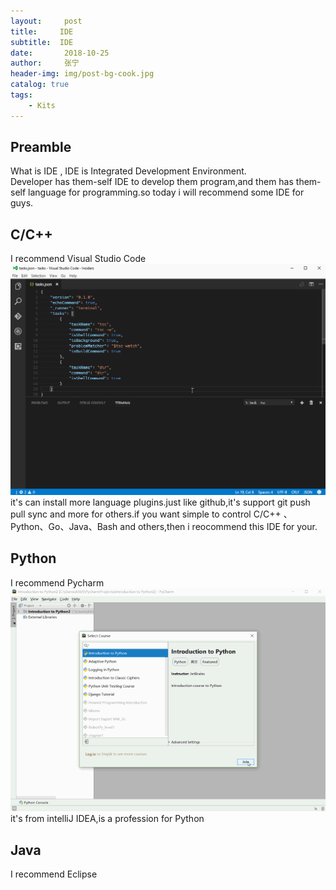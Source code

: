 ```yaml
---
layout:     post
title:     IDE
subtitle:  IDE
date:       2018-10-25
author:     张宁
header-img: img/post-bg-cook.jpg
catalog: true
tags:
    - Kits
---
```


## Preamble
What is IDE , IDE  is Integrated Development Environment.<br>
Developer has them-self IDE to develop them program,and them has them-self language for programming.so today i will recommend some IDE for guys.<br>

## C/C++ 
I recommend Visual Studio Code
<img src='/img/2565202bb4f77f198806d5f58eed3fab.gif'>
it's can install more language plugins.just like github,it's support git push  pull sync and more for others.if you want simple to control C/C++ 、Python、Go、Java、Bash and others,then i reocommend this IDE for your.
## Python
I recommend Pycharm
<img src='/img/pycharm.gif'>
it's from intelliJ IDEA,is a profession for Python
## Java
I recommend Eclipse
